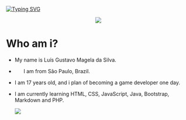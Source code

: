 [![Typing SVG](https://readme-typing-svg.herokuapp.com/?color=00e79dDB&size=35&center=true&vCenter=true&width=1000&lines=✨+Xtr3me2K's+profile+✨)](https://git.io/typing-svg)

<p align="center">
<img src="https://i.pinimg.com/originals/67/0d/4e/670d4e55f0f720cdc8ef1bc83e86e6fd.gif">
</p>

# Who am i?
- My name is Luís Gustavo Magela da Silva.
- <img src="https://cdn.pixabay.com/animation/2022/08/05/18/24/18-24-53-297_512.gif" width="20" height="10"> I am from São Paulo, Brazil.
- I am 17 years old, and i plan of becoming a game developer one day.
- I am currently learning HTML, CSS, JavaScript, Java,  Bootstrap, Markdown and PHP.

  <img src="https://marketplace.canva.com/EAFK_XV_Ht8/1/0/1600w/canva-black-typographic-retro-moon-and-astronaut-twitter-header-0NTqoXhUtsE.jpg">
